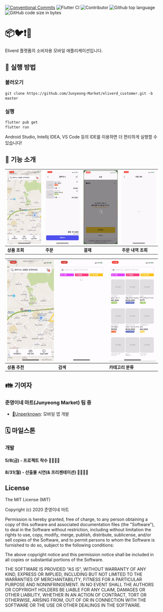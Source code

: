 [![Conventional Commits](https://img.shields.io/badge/Conventional%20Commits-1.0.0-yellow.svg)](https://conventionalcommits.org)
![Flutter CI](https://github.com/Junyeong-Market/eliverd_customer/workflows/Flutter%20CI/badge.svg)
![Contributor](https://img.shields.io/badge/Contributors-Unperknown-blue.svg)
![Github top language](https://img.shields.io/github/languages/top/Junyeong-Market/eliverd_customer)
![GitHub code size in bytes](https://img.shields.io/github/languages/code-size/Junyeong-Market/eliverd_customer)

# 📦🐦❗🚚

Eliverd 플랫폼의 소비자용 모바일 애플리케이션입니다.

## 📲 실행 방법

### 불러오기
```shell script
git clone https://github.com/Junyeong-Market/eliverd_customer.git -b master
```

### 실행
```shell script
flutter pub get
flutter run
```

Android Studio, Intellij IDEA, VS Code 등의 IDE를 이용하면 더 편리하게 실행할 수 있습니다!

## 📌 기능 소개

|![상품 조회](/docs/a.gif)|![주문](/docs/b.gif)|![결제](/docs/c.gif)|![주문 내역 조회](/docs/d.gif)|
|-|-|-|-|
|**상품 조회**|**주문**|**결제**|**주문 내역 조회**|

|![상품 추천](/docs/e.gif)|![검색](/docs/f.gif)|![카테고리 분류](/docs/g.gif)|
|-|-|-|
|**상품 추천**|**검색**|**카테고리 분류**|

## 👪 기여자

### 준영이네 마트(Junyeong Market) 팀 중
- [🔗Unperknown](https://github.com/Unperknown): 모바일 앱 개발


## 🗓 마일스톤

### 개발
#### 5/8(금) - 프로젝트 착수 👩‍💻👨‍💻
#### 8/31(월) - 산출물 시연(& 프리젠테이션) 👨‍🏫👩‍🏫

## License
 
The MIT License (MIT)

Copyright (c) 2020 준영이네 마트

Permission is hereby granted, free of charge, to any person obtaining a copy of this software and associated documentation files (the "Software"), to deal in the Software without restriction, including without limitation the rights to use, copy, modify, merge, publish, distribute, sublicense, and/or sell copies of the Software, and to permit persons to whom the Software is furnished to do so, subject to the following conditions:

The above copyright notice and this permission notice shall be included in all copies or substantial portions of the Software.

THE SOFTWARE IS PROVIDED "AS IS", WITHOUT WARRANTY OF ANY KIND, EXPRESS OR IMPLIED, INCLUDING BUT NOT LIMITED TO THE WARRANTIES OF MERCHANTABILITY, FITNESS FOR A PARTICULAR PURPOSE AND NONINFRINGEMENT. IN NO EVENT SHALL THE AUTHORS OR COPYRIGHT HOLDERS BE LIABLE FOR ANY CLAIM, DAMAGES OR OTHER LIABILITY, WHETHER IN AN ACTION OF CONTRACT, TORT OR OTHERWISE, ARISING FROM, OUT OF OR IN CONNECTION WITH THE SOFTWARE OR THE USE OR OTHER DEALINGS IN THE SOFTWARE.
